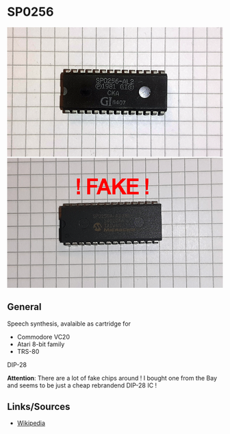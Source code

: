 # SP0256

<img src="SP0256A.png" width="600">

<img src="SP0256A_FAKE.png" width="600">

## General
Speech synthesis, avalaible as cartridge for

- Commodore VC20
- Atari 8-bit family
- TRS-80

DIP-28

**Attention**: There are a lot of fake chips around ! I bought one from the Bay and seems to be just a cheap rebrandend DIP-28 IC !

## Links/Sources
- [Wikipedia](https://en.wikipedia.org/wiki/General_Instrument_SP0256)

